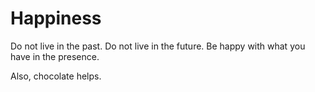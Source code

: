 Happiness
=========

Do not live in the past. Do not live in the future. Be happy with what you have
in the presence.

Also, chocolate helps.
